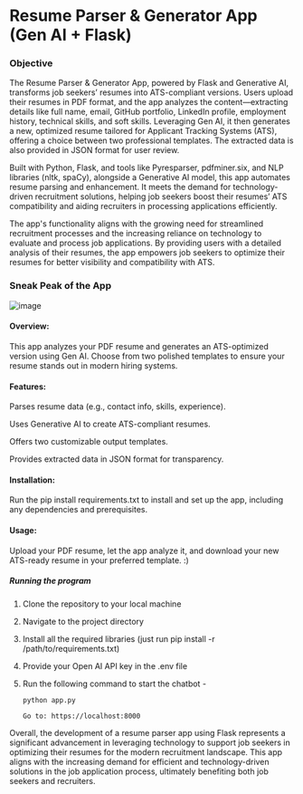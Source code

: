 # Resume Parser & Generator App (Gen AI + Flask)

### Objective

The Resume Parser & Generator App, powered by Flask and Generative AI, transforms job seekers’ resumes into ATS-compliant versions. Users upload their resumes in PDF format, and the app analyzes the content—extracting details like full name, email, GitHub portfolio, LinkedIn profile, employment history, technical skills, and soft skills. Leveraging Gen AI, it then generates a new, optimized resume tailored for Applicant Tracking Systems (ATS), offering a choice between two professional templates. The extracted data is also provided in JSON format for user review.

Built with Python, Flask, and tools like Pyresparser, pdfminer.six, and NLP libraries (nltk, spaCy), alongside a Generative AI model, this app automates resume parsing and enhancement. It meets the demand for technology-driven recruitment solutions, helping job seekers boost their resumes’ ATS compatibility and aiding recruiters in processing applications efficiently.

The app's functionality aligns with the growing need for streamlined recruitment processes and the increasing reliance on technology to evaluate and process job applications. By providing users with a detailed analysis of their resumes, the app empowers job seekers to optimize their resumes for better visibility and compatibility with ATS.

### Sneak Peak of the App
![image]()

#### Overview: 
This app analyzes your PDF resume and generates an ATS-optimized version using Gen AI. Choose from two polished templates to ensure your resume stands out in modern hiring systems.


#### Features: 
Parses resume data (e.g., contact info, skills, experience).  

Uses Generative AI to create ATS-compliant resumes.  

Offers two customizable output templates.  

Provides extracted data in JSON format for transparency.



#### Installation: 
Run the pip install requirements.txt to install and set up the app, including any dependencies and prerequisites.

#### Usage: 
Upload your PDF resume, let the app analyze it, and download your new ATS-ready resume in your preferred template. :)


##### Running the program

1. Clone the repository to your local machine
2. Navigate to the project directory
3. Install all the required libraries (just run pip install -r /path/to/requirements.txt)
4. Provide your Open AI API key in the .env file
5. Run the following command to start the chatbot -

    ```
    python app.py
    ```

    ```
    Go to: https://localhost:8000
    ```
    
Overall, the development of a resume parser app using Flask represents a significant advancement in leveraging technology to support job seekers in optimizing their resumes for the modern recruitment landscape. This app aligns with the increasing demand for efficient and technology-driven solutions in the job application process, ultimately benefiting both job seekers and recruiters.
